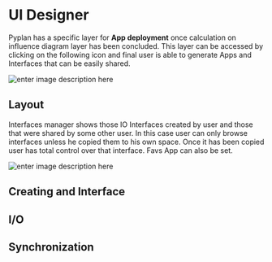 
# UI Designer
Pyplan has a specific layer for **App deployment** once calculation on influence diagram layer has been concluded.
This layer can be accessed by clicking on the following icon and final user is able to generate Apps and Interfaces that can be easily shared.

![enter image description here](http://img.pyplan.org/UI_interfaces.png)
## Layout
Interfaces manager shows those IO Interfaces created by user and those that were  shared by some other user. In this case user can only browse interfaces unless he copied them to his own space.
Once it has been copied user has total control over that interface.
Favs App can also be set.

![enter image description here](http://img.pyplan.org/Ui_layout.png)

## Creating and Interface

## I/O 
## Synchronization

<!--stackedit_data:
eyJoaXN0b3J5IjpbMTk1MTg1NjEzMywtMTEwNTE4MzQ5MiwtMT
k1MDQyNTI1OSwxNDYyNjg0NTU2LC0xODc3MzEyODMxLDU1NTky
MzI0NiwxNTY5OTk4MzcxLC0xODc3MzEyODMxLC0xNzI4NjgxND
JdfQ==
-->